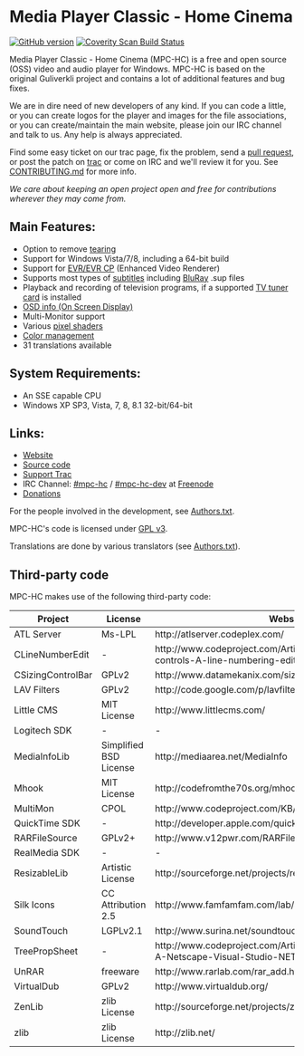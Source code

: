 # Media Player Classic - Home Cinema

[![GitHub version](https://badge.fury.io/gh/mpc-hc%2Fmpc-hc.png)](http://badge.fury.io/gh/mpc-hc%2Fmpc-hc)
[![Coverity Scan Build Status](https://scan.coverity.com/projects/259/badge.svg)](https://scan.coverity.com/projects/259)


Media Player Classic - Home Cinema (MPC-HC) is a free and open source (OSS) video
and audio player for Windows. MPC-HC is based on the original Guliverkli project
and contains a lot of additional features and bug fixes.

We are in dire need of new developers of any kind. If you can code a little, or you can create
logos for the player and images for the file associations, or you can create/maintain the main
website, please join our IRC channel and talk to us. Any help is always appreciated.

Find some easy ticket on our trac page, fix the problem, send a [pull request](https://github.com/mpc-hc/mpc-hc/pulls),
or post the patch on [trac](https://trac.mpc-hc.org) or come on IRC and we'll review it for you.
See [CONTRIBUTING.md](/CONTRIBUTING.md) for more info.

*We care about keeping an open project open and free for contributions wherever they may come from.*


## Main Features:
* Option to remove [tearing](http://en.wikipedia.org/wiki/Screen_tearing)
* Support for Windows Vista/7/8, including a 64-bit build
* Support for [EVR/EVR CP](http://en.wikipedia.org/wiki/Media_Foundation#Enhanced_Video_Renderer) (Enhanced Video Renderer)
* Supports most types of [subtitles](http://en.wikipedia.org/wiki/Subtitle_%28captioning%29#Subtitle_formats)
  including [BluRay](http://en.wikipedia.org/wiki/Blu-ray_Disc) .sup files
* Playback and recording of television programs, if a supported
  [TV tuner card](http://en.wikipedia.org/wiki/TV_tuner_card) is installed
* [OSD info (On Screen Display)](http://en.wikipedia.org/wiki/On-screen_display)
* Multi-Monitor support
* Various [pixel shaders](http://en.wikipedia.org/wiki/Shader#Pixel_shaders)
* [Color management](http://en.wikipedia.org/wiki/Color_management)
* 31 translations available


## System Requirements:
* An SSE capable CPU
* Windows XP SP3, Vista, 7, 8, 8.1 32-bit/64-bit


## Links:
* [Website](http://mpc-hc.org)
* [Source code](https://github.com/mpc-hc)
* [Support Trac](https://trac.mpc-hc.org)
* IRC Channel: [#mpc-hc](http://webchat.freenode.net/?randomnick=1&channels=mpc-hc&prompt=1&uio=d4)
  / [#mpc-hc-dev](http://webchat.freenode.net/?randomnick=1&channels=mpc-hc-dev&prompt=1&uio=d4) at [Freenode](http://freenode.net/)
* [Donations](http://mpc-hc.org/donate/)


For the people involved in the development, see
[Authors.txt](/docs/Authors.txt).

MPC-HC's code is licensed under [GPL v3](/COPYING.txt).

Translations are done by various translators (see
[Authors.txt](/docs/Authors.txt)).


## Third-party code

MPC-HC makes use of the following third-party code:

<table>
  <thead>
    <tr>
      <th>Project</th>
      <th>License</th>
      <th>Website</th>
    </tr>
  </thead>
  <tbody>
    <tr>
      <td>ATL Server</td>
      <td>Ms-LPL</td>
      <td>http://atlserver.codeplex.com/</td>
    </tr>
    <tr>
      <td>CLineNumberEdit</td>
      <td>-</td>
      <td>http://www.codeproject.com/Articles/6385/Controls-in-controls-A-line-numbering-edit-box</td>
    </tr>
    <tr>
      <td>CSizingControlBar</td>
      <td>GPLv2</td>
      <td>http://www.datamekanix.com/sizecbar/</td>
    </tr>
    <tr>
      <td>LAV Filters</td>
      <td>GPLv2</td>
      <td>http://code.google.com/p/lavfilters/</td>
    </tr>
    <tr>
      <td>Little CMS</td>
      <td>MIT License</td>
      <td>http://www.littlecms.com/</td>
    </tr>
    <tr>
      <td>Logitech SDK</td>
      <td>-</td>
      <td>-</td>
    </tr>
    <tr>
      <td>MediaInfoLib</td>
      <td>Simplified BSD License</td>
      <td>http://mediaarea.net/MediaInfo</td>
    </tr>
    <tr>
      <td>Mhook</td>
      <td>MIT License</td>
      <td>http://codefromthe70s.org/mhook23.aspx</td>
    </tr>
    <tr>
      <td>MultiMon</td>
      <td>CPOL</td>
      <td>http://www.codeproject.com/KB/GDI/multimon.aspx</td>
    </tr>
    <tr>
      <td>QuickTime SDK</td>
      <td>-</td>
      <td>http://developer.apple.com/quicktime/</td>
    </tr>
    <tr>
      <td>RARFileSource</td>
      <td>GPLv2+</td>
      <td>http://www.v12pwr.com/RARFileSource/</td>
    </tr>
    <tr>
      <td>RealMedia SDK</td>
      <td>-</td>
      <td>-</td>
    </tr>
    <tr>
      <td>ResizableLib</td>
      <td>Artistic License</td>
      <td>http://sourceforge.net/projects/resizablelib/</td>
    </tr>
    <tr>
      <td>Silk Icons</td>
      <td>CC Attribution 2.5</td>
      <td>http://www.famfamfam.com/lab/icons/silk/</td>
    </tr>
    <tr>
      <td>SoundTouch</td>
      <td>LGPLv2.1</td>
      <td>http://www.surina.net/soundtouch/</td>
    </tr>
    <tr>
      <td>TreePropSheet</td>
      <td>-</td>
      <td>http://www.codeproject.com/Articles/3709/CTreePropSheet-A-Netscape-Visual-Studio-NET-like-P</td>
    </tr>
    <tr>
      <td>UnRAR</td>
      <td>freeware</td>
      <td>http://www.rarlab.com/rar_add.htm</td>
    </tr>
    <tr>
      <td>VirtualDub</td>
      <td>GPLv2</td>
      <td>http://www.virtualdub.org/</td>
    </tr>
    <tr>
      <td>ZenLib</td>
      <td>zlib License</td>
      <td>http://sourceforge.net/projects/zenlib/</td>
    </tr>
    <tr>
      <td>zlib</td>
      <td>zlib License</td>
      <td>http://zlib.net/</td>
    </tr>
  </tbody>
</table>
